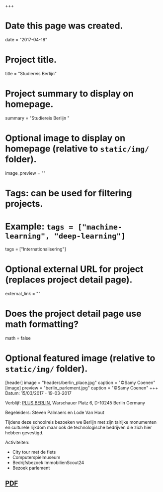 +++
# Date this page was created.
date = "2017-04-18"

# Project title.
title = "Studiereis Berlijn"

# Project summary to display on homepage.
summary = "Studiereis Berlijn "


# Optional image to display on homepage (relative to `static/img/` folder).
image_preview = ""


# Tags: can be used for filtering projects.
# Example: `tags = ["machine-learning", "deep-learning"]`
tags = ["Internationalisering"]

# Optional external URL for project (replaces project detail page).
external_link = ""

# Does the project detail page use math formatting?
math = false

# Optional featured image (relative to `static/img/` folder).
[header]
image = "headers/berlin_place.jpg"
caption = "©Samy Coenen"
[image]
preview = "berlin_parlement.jpg"
caption = "©Samy Coenen"
+++
Datum: 15/03/2017 - 19-03-2017

Verblijf: [PLUS BERLIN](http://www.plushostels.com/en/plusberlin), Warschauer Platz 6, D-10245 Berlin Germany

Begeleiders: Steven Palmaers en Lode Van Hout

Tijdens deze schoolreis bezoeken we Berlijn met zijn talrijke monumenten en culturele rijkdom maar ook de technologische bedrijven die zich hier hebben gevestigd.  

Activiteiten:

+ City tour met de fiets
+ Computerspielmuseum
+ Bedrijfsbezoek ImmobilienScout24
+ Bezoek parlement



[PDF](/pdf/Studententrip_Berlijn_Maart.pdf)
---
